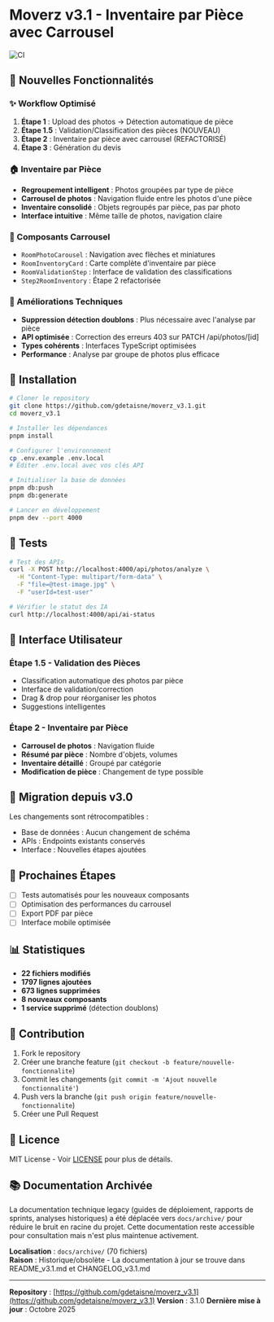 # Moverz v3.1 - Inventaire par Pièce avec Carrousel

![CI](https://github.com/guillaumestehelin/moverz_v3/actions/workflows/ci.yml/badge.svg)

## 🎯 Nouvelles Fonctionnalités

### ✨ Workflow Optimisé
1. **Étape 1** : Upload des photos → Détection automatique de pièce
2. **Étape 1.5** : Validation/Classification des pièces (NOUVEAU)
3. **Étape 2** : Inventaire par pièce avec carrousel (REFACTORISÉ)
4. **Étape 3** : Génération du devis

### 🏠 Inventaire par Pièce
- **Regroupement intelligent** : Photos groupées par type de pièce
- **Carrousel de photos** : Navigation fluide entre les photos d'une pièce
- **Inventaire consolidé** : Objets regroupés par pièce, pas par photo
- **Interface intuitive** : Même taille de photos, navigation claire

### 🎠 Composants Carrousel
- `RoomPhotoCarousel` : Navigation avec flèches et miniatures
- `RoomInventoryCard` : Carte complète d'inventaire par pièce
- `RoomValidationStep` : Interface de validation des classifications
- `Step2RoomInventory` : Étape 2 refactorisée

### 🔧 Améliorations Techniques
- **Suppression détection doublons** : Plus nécessaire avec l'analyse par pièce
- **API optimisée** : Correction des erreurs 403 sur PATCH /api/photos/[id]
- **Types cohérents** : Interfaces TypeScript optimisées
- **Performance** : Analyse par groupe de photos plus efficace

## 🚀 Installation

```bash
# Cloner le repository
git clone https://github.com/gdetaisne/moverz_v3.1.git
cd moverz_v3.1

# Installer les dépendances
pnpm install

# Configurer l'environnement
cp .env.example .env.local
# Éditer .env.local avec vos clés API

# Initialiser la base de données
pnpm db:push
pnpm db:generate

# Lancer en développement
pnpm dev --port 4000
```

## 🧪 Tests

```bash
# Test des APIs
curl -X POST http://localhost:4000/api/photos/analyze \
  -H "Content-Type: multipart/form-data" \
  -F "file=@test-image.jpg" \
  -F "userId=test-user"

# Vérifier le statut des IA
curl http://localhost:4000/api/ai-status
```

## 📱 Interface Utilisateur

### Étape 1.5 - Validation des Pièces
- Classification automatique des photos par pièce
- Interface de validation/correction
- Drag & drop pour réorganiser les photos
- Suggestions intelligentes

### Étape 2 - Inventaire par Pièce
- **Carrousel de photos** : Navigation fluide
- **Résumé par pièce** : Nombre d'objets, volumes
- **Inventaire détaillé** : Groupé par catégorie
- **Modification de pièce** : Changement de type possible

## 🔄 Migration depuis v3.0

Les changements sont rétrocompatibles :
- Base de données : Aucun changement de schéma
- APIs : Endpoints existants conservés
- Interface : Nouvelles étapes ajoutées

## 🎯 Prochaines Étapes

- [ ] Tests automatisés pour les nouveaux composants
- [ ] Optimisation des performances du carrousel
- [ ] Export PDF par pièce
- [ ] Interface mobile optimisée

## 📊 Statistiques

- **22 fichiers modifiés**
- **1797 lignes ajoutées**
- **673 lignes supprimées**
- **8 nouveaux composants**
- **1 service supprimé** (détection doublons)

## 🤝 Contribution

1. Fork le repository
2. Créer une branche feature (`git checkout -b feature/nouvelle-fonctionnalite`)
3. Commit les changements (`git commit -m 'Ajout nouvelle fonctionnalité'`)
4. Push vers la branche (`git push origin feature/nouvelle-fonctionnalite`)
5. Créer une Pull Request

## 📄 Licence

MIT License - Voir [LICENSE](LICENSE) pour plus de détails.

## 📚 Documentation Archivée

La documentation technique legacy (guides de déploiement, rapports de sprints, analyses historiques) a été déplacée vers `docs/archive/` pour réduire le bruit en racine du projet. Cette documentation reste accessible pour consultation mais n'est plus maintenue activement.

**Localisation** : `docs/archive/` (70 fichiers)  
**Raison** : Historique/obsolète - La documentation à jour se trouve dans README_v3.1.md et CHANGELOG_v3.1.md

---

**Repository** : [https://github.com/gdetaisne/moverz_v3.1](https://github.com/gdetaisne/moverz_v3.1)
**Version** : 3.1.0
**Dernière mise à jour** : Octobre 2025



